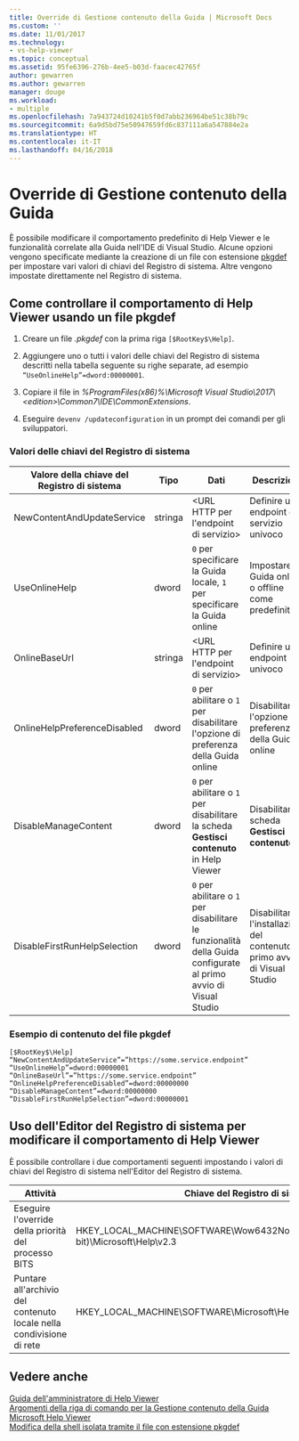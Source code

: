 ```yaml
---
title: Override di Gestione contenuto della Guida | Microsoft Docs
ms.custom: ''
ms.date: 11/01/2017
ms.technology:
- vs-help-viewer
ms.topic: conceptual
ms.assetid: 95fe6396-276b-4ee5-b03d-faacec42765f
author: gewarren
ms.author: gewarren
manager: douge
ms.workload:
- multiple
ms.openlocfilehash: 7a943724d10241b5f0d7abb236964be51c38b79c
ms.sourcegitcommit: 6a9d5bd75e50947659fd6c837111a6a547884e2a
ms.translationtype: HT
ms.contentlocale: it-IT
ms.lasthandoff: 04/16/2018
---
```

# <a name="help-content-manager-overrides"></a>Override di Gestione contenuto della Guida
È possibile modificare il comportamento predefinito di Help Viewer e le funzionalità correlate alla Guida nell'IDE di Visual Studio. Alcune opzioni vengono specificate mediante la creazione di un file con estensione [pkgdef](https://blogs.msdn.microsoft.com/visualstudio/2009/12/18/whats-a-pkgdef-and-why/) per impostare vari valori di chiavi del Registro di sistema. Altre vengono impostate direttamente nel Registro di sistema.

## <a name="how-to-control-help-viewer-behavior-by-using-a-pkgdef-file"></a>Come controllare il comportamento di Help Viewer usando un file pkgdef

1. Creare un file *.pkgdef* con la prima riga `[$RootKey$\Help]`.

2. Aggiungere uno o tutti i valori delle chiavi del Registro di sistema descritti nella tabella seguente su righe separate, ad esempio `“UseOnlineHelp”=dword:00000001`.

3. Copiare il file in *%ProgramFiles(x86)%\Microsoft Visual Studio\2017\\<edition\>\Common7\IDE\CommonExtensions*.

4. Eseguire `devenv /updateconfiguration` in un prompt dei comandi per gli sviluppatori.

### <a name="registry-key-values"></a>Valori delle chiavi del Registro di sistema
|Valore della chiave del Registro di sistema|Tipo|Dati|Descrizione|  
|------------------|----|----|-----------|  
|NewContentAndUpdateService|stringa|\<URL HTTP per l'endpoint di servizio\>|Definire un endpoint di servizio univoco|
|UseOnlineHelp|dword|`0` per specificare la Guida locale, `1` per specificare la Guida online|Impostare la Guida online o offline come predefinita|
|OnlineBaseUrl|stringa|\<URL HTTP per l'endpoint di servizio\>|Definire un endpoint F1 univoco|
|OnlineHelpPreferenceDisabled|dword|`0` per abilitare o `1` per disabilitare l'opzione di preferenza della Guida online|Disabilitare l'opzione di preferenza della Guida online|
|DisableManageContent|dword|`0` per abilitare o `1` per disabilitare la scheda **Gestisci contenuto** in Help Viewer|Disabilitare la scheda **Gestisci contenuto**|
|DisableFirstRunHelpSelection|dword|`0` per abilitare o `1` per disabilitare le funzionalità della Guida configurate al primo avvio di Visual Studio|Disabilitare l'installazione del contenuto al primo avvio di Visual Studio|

### <a name="example-pkgdef-file-contents"></a>Esempio di contenuto del file pkgdef
```
[$RootKey$\Help]
“NewContentAndUpdateService”=”https://some.service.endpoint”
“UseOnlineHelp”=dword:00000001
“OnlineBaseUrl”=”https://some.service.endpoint”
“OnlineHelpPreferenceDisabled”=dword:00000000
“DisableManageContent”=dword:00000000
“DisableFirstRunHelpSelection”=dword:00000001
```

## <a name="using-registry-editor-to-change-help-viewer-behavior"></a>Uso dell'Editor del Registro di sistema per modificare il comportamento di Help Viewer
È possibile controllare i due comportamenti seguenti impostando i valori di chiavi del Registro di sistema nell'Editor del Registro di sistema.  
  
|Attività|Chiave del Registro di sistema|Valore|Dati|  
|----------|-----|------|----|
|Eseguire l'override della priorità del processo BITS|HKEY_LOCAL_MACHINE\SOFTWARE\Wow6432Node (in un computer a 64 bit)\Microsoft\Help\v2.3|BITSPriority|**foreground**, **high**, **normal** o **low**|
|Puntare all'archivio del contenuto locale nella condivisione di rete|HKEY_LOCAL_MACHINE\SOFTWARE\Microsoft\Help\v2.3\Catalogs\VisualStudio15|LocationPath|"*ContentStoreNetworkShare*"|
  
## <a name="see-also"></a>Vedere anche
[Guida dell'amministratore di Help Viewer](../ide/help-viewer-administrator-guide.md)  
[Argomenti della riga di comando per la Gestione contenuto della Guida](../ide/command-line-arguments-for-the-help-content-manager.md)  
[Microsoft Help Viewer](../ide/microsoft-help-viewer.md)  
[Modifica della shell isolata tramite il file con estensione pkgdef](../extensibility/shell/modifying-the-isolated-shell-by-using-the-dot-pkgdef-file.md)